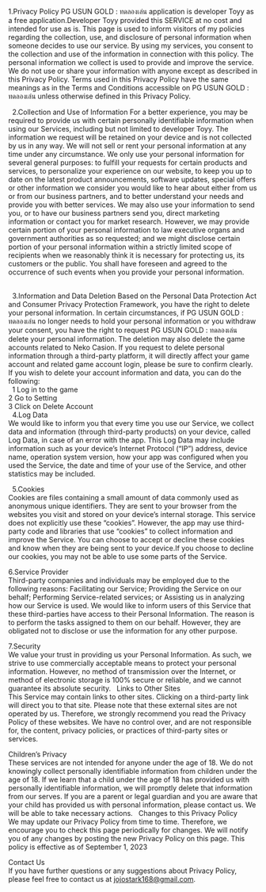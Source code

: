 1.Privacy Policy
 PG USUN GOLD : ทดลองเล่น application is developer Toyy as a free application.Developer Toyy provided this SERVICE at no cost and intended for use as is.
 This page is used to inform visitors of my policies regarding the collection, use, and disclosure of personal information when someone decides to use our service.
 By using my services, you consent to the collection and use of the information in connection with this policy. The personal information we collect is used to provide and improve the service. We do not use or share your information with anyone except as described in 
 this Privacy Policy.
 Terms used in this Privacy Policy have the same meanings as in the Terms and Conditions accessible on PG USUN GOLD : ทดลองเล่น unless otherwise defined in this Privacy Policy.</br>
 
 
2.Collection and Use of Information
 For a better experience, you may be required to provide us with certain personally identifiable information when using our Services, including but not limited to developer Toyy. The information we request will be retained on your device and is not collected by us in 
 any way. We will not sell or rent your personal information at any time under any circumstance. We only use your personal information for several general purposes: to fulfill your requests for certain products and services, to personalize your experience on our 
 website, to keep you up to date on the latest product announcements, software updates, special offers or other information we consider you would like to hear about either from us or from our business partners, and to better understand your needs and provide you with 
 better services.
 We may also use your information to send you, or to have our business partners send you, direct marketing information or contact you for market research. However, we may provide certain portion of your personal information to law executive organs and government 
 authorities as so requested; and we might disclose certain portion of your personal information within a strictly limited scope of recipients when we reasonably think it is necessary for protecting us, its customers or the public. You shall have foreseen and agreed to 
 the occurrence of such events when you provide your personal information.</br> 
 
 
3.Information and Data Deletion 
 Based on the Personal Data Protection Act and Consumer Privacy Protection Framework, you have the right to delete your personal information. In certain circumstances, if PG USUN GOLD : ทดลองเล่น no longer needs to hold your personal information or you withdraw your 
 consent, you have the right to request PG USUN GOLD : ทดลองเล่น delete your personal information. The deletion may also delete the game accounts related to Neko Casion. If you request to delete personal information through a third-party platform, it will directly 
 affect your game account and related game account login, please be sure to confirm clearly.
 If you wish to delete your account information and data, you can do the following:</br> 
 1 Log in to the game</br>
 2 Go to Setting</br>
 3 Click on Delete Account</br>
 
4.Log Data</br>
 We would like to inform you that every time you use our Service, we collect data and information (through third-party products) on your device, called Log Data, in case of an error with the app. This Log Data may include information such as your device’s Internet 
 Protocol (“IP”) address, device name, operation system version, how your app was configured when you used the Service, the date and time of your use of the Service, and other statistics may be included.
 
 
5.Cookies</br>
 Cookies are files containing a small amount of data commonly used as anonymous unique identifiers. They are sent to your browser from the websites you visit and stored on your device’s internal storage.
 This service does not explicitly use these “cookies”. However, the app may use third-party code and libraries that use “cookies” to collect information and improve the Service. You can choose to accept or decline these cookies and know when they are being sent to your 
 device.If you choose to decline our cookies, you may not be able to use some parts of the Service.
 

6.Service Provider</br>
 Third-party companies and individuals may be employed due to the following reasons:
 Facilitating our Service;
 Providing the Service on our behalf;
 Performing Service-related services; or
 Assisting us in analyzing how our Service is used.
 We would like to inform users of this Service that these third-parties have access to their Personal Information. The reason is to perform the tasks assigned to them on our behalf. However, they are obligated not to disclose or use the information for any other 
 purpose. 
 
   
7.Security</br>
 We value your trust in providing us your Personal Information. As such, we strive to use commercially acceptable means to protect your personal information. However, no method of transmission over the Internet, or method of electronic storage is 100% secure or 
 reliable, and we cannot guarantee its absolute security.
 
Links to Other Sites</br>
 This Service may contain links to other sites. Clicking on a third-party link will direct you to that site. Please note that these external sites are not operated by us. Therefore, we strongly recommend you read the Privacy Policy of these websites. We have no control 
 over, and are not responsible for, the content, privacy policies, or practices of third-party sites or services.
 
Children’s Privacy</br>
 These services are not intended for anyone under the age of 18. We do not knowingly collect personally identifiable information from children under the age of 18. If we learn that a child under the age of 18 has provided us with personally identifiable information, we 
 will promptly delete that information from our serves. If you are a parent or legal guardian and you are aware that your child has provided us with personal information, please contact us. We will be able to take necessary actions.
 
Changes to this Privacy Policy</br>
 We may update our Privacy Policy from time to time. Therefore, we encourage you to check this page periodically for changes. We will notify you of any changes by posting the new Privacy Policy on this page.
 This policy is effective as of September 1, 2023
   
Contact Us</br>
 If you have further questions or any suggestions about Privacy Policy, please feel free to contact us at jojostark168@gmail.com.
